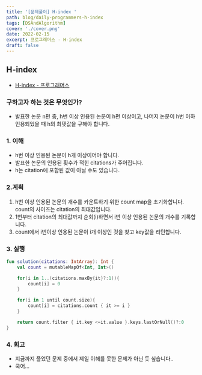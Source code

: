 ```yaml
---
title: '[문제풀이] H-index '
path: blog/daily-programmers-h-index
tags: [DSAndAlgorithm]
cover: './cover.png'
date: 2022-02-15
excerpt: 프로그래머스 - H-index
draft: false
---
```


## H-index

- [H-index - 프로그래머스](https://programmers.co.kr/learn/courses/30/lessons/42747)

### 구하고자 하는 것은 무엇인가?

- 발표한 논문 n편 중, h번 이상 인용된 논문이 h편 이상이고, 나머지 논문이 h번 이하 인용되었을 때 h의 최댓값을 구해야 합니다.

### 1. 이해

- h번 이상 인용된 논문이 h개 이상이어야 합니다.
- 발표한 논문의 인용된 횟수가 적힌 citations가 주어집니다.
- h는 citation에 포함된 값이 아닐 수도 있습니다.

### 2.계획

1. h번 이상 인용된 논문의 개수를 카운트하기 위한 count map을 초기화합니다. count의 사이즈는 citation의 최대값입니다.
2. 1번부터 citation의 최대값까지 순회(i)하면서 i번 이상 인용된 논문의 개수를 기록합니다.
3. count에서 i번이상 인용된 논문이 i개 이상인 것을 찾고 key값을 리턴합니다.

### 3. 실행

```kotlin
fun solution(citations: IntArray): Int {
    val count = mutableMapOf<Int, Int>()

    for(i in 1..(citations.maxBy{it}?:1)){
        count[i] = 0
    }

    for(i in 1 until count.size){
        count[i] = citations.count { it >= i }
    }

    return count.filter { it.key <=it.value }.keys.lastOrNull()?:0
}
```

### 4. 회고

- 지금까지 풀었던 문제 중에서 제일 이해를 못한 문제가 아닌 듯 싶습니다..
- 국어...
